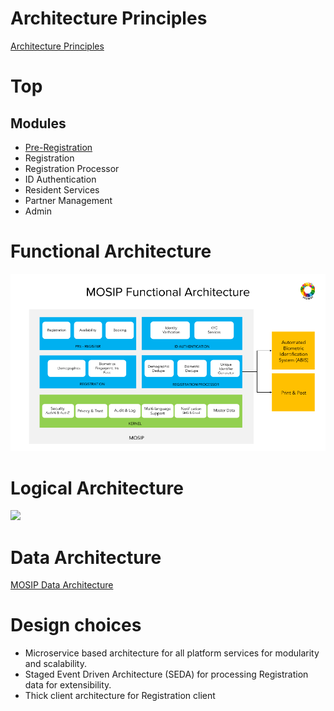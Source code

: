 # Architecture Principles
[Architecture Principles](MOSIP-Architecture-Principles.md)

# Top 
## Modules
* [Pre-Registration](Pre-Registration.md) 
* Registration
* Registration Processor
* ID Authentication
* Resident Services
* Partner Management
* Admin

# Functional Architecture
![](_images/MOSIP_functional_architecture.png)

# Logical Architecture
![](_images/arch_diagrams/MOSIP_logical_architecture_v0.1.png)

# Data Architecture
[MOSIP Data Architecture](https://github.com/mosip/documentation/wiki/MOSIP-Data-Architecture)

# Design choices
* Microservice based architecture for all platform services for modularity and scalability.
* Staged Event Driven Architecture (SEDA) for processing Registration data for extensibility.
* Thick client architecture for Registration client
